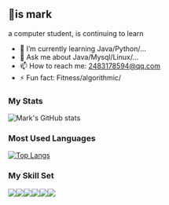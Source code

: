 ## 👋is mark
a computer student, is continuing to learn
- 🌱 I’m currently learning  Java/Python/...
- 💬 Ask me about  Java/Mysql/Linux/...
- 📫 How to reach me: 2483178594@qq.com
- ⚡ Fun fact: Fitness/algorithmic/
### My Stats

![Mark's GitHub stats](https://github-readme-stats.vercel.app/api?username=mark32123&show_icons=true&theme=radical)
### Most Used Languages

[![Top Langs](https://github-readme-stats.vercel.app/api/top-langs/?username=mark32123)](https://github.com/mark32123/github-readme-stats)
### My Skill Set

![](https://img.shields.io/badge/Java-ED8B00?style=for-the-badge&logo=openjdk&logoColor=white)![](https://img.shields.io/badge/Python-3776AB?style=for-the-badge&logo=python&logoColor=white)![](https://img.shields.io/badge/C%2B%2B-00599C?style=for-the-badge&logo=c%2B%2B&logoColor=white)![](https://img.shields.io/badge/CSS3-1572B6?style=for-the-badge&logo=css3&logoColor=white)![](https://img.shields.io/badge/HTML5-E34F26?style=for-the-badge&logo=html5&logoColor=white)![](https://img.shields.io/badge/JavaScript-F7DF1E?style=for-the-badge&logo=javascript&logoColor=black)
